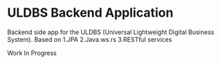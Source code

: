 # ULDBS Backend Application
Backend side app for the ULDBS (Universal Lightweight Digital Business System).
Based on 
1.JPA 
2.Java.ws.rs
3.RESTful services 

Work In Progress
